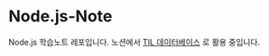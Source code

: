 # Node.js-Note
Node.js 학습노트 레포입니다. 노션에서 [TIL 데이터베이스](https://www.notion.so/vanillacake369/f043e622b8a746d9b1c669c367a72ae9?v=1da87e3e39374d909c383934504bc040) 로 활용 중입니다.
